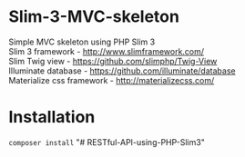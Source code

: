 # Slim-3-MVC-skeleton
Simple MVC skeleton using PHP Slim 3 <br>
Slim 3 framework - http://www.slimframework.com/ <br>
Slim Twig view - https://github.com/slimphp/Twig-View <br>
Illuminate database - https://github.com/illuminate/database <br>
Materialize css framework - http://materializecss.com/


# Installation

<code>composer install</code>
"# RESTful-API-using-PHP-Slim3" 
